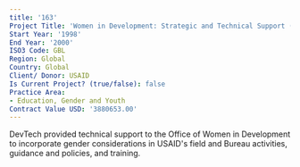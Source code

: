 ```yaml
---
title: '163'
Project Title: 'Women in Development: Strategic and Technical Support (WIDStrat)'
Start Year: '1998'
End Year: '2000'
ISO3 Code: GBL
Region: Global
Country: Global
Client/ Donor: USAID
Is Current Project? (true/false): false
Practice Area:
- Education, Gender and Youth
Contract Value USD: '3880653.00'
---
```


DevTech provided technical support to the Office of Women in Development to incorporate gender considerations in USAID's field and Bureau activities, guidance and policies, and training.